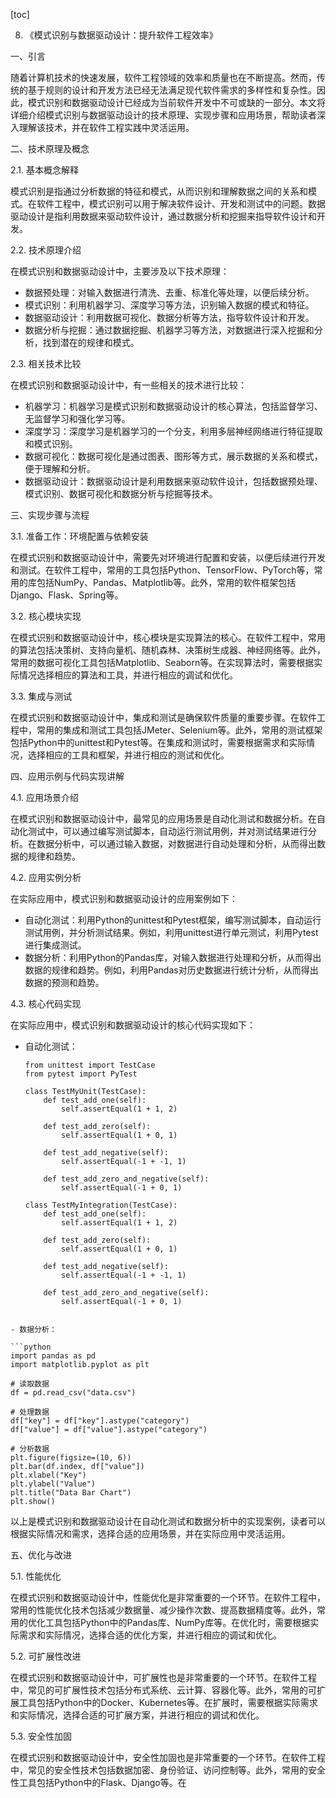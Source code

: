 
[toc]                    
                
                
8. 《模式识别与数据驱动设计：提升软件工程效率》

一、引言

随着计算机技术的快速发展，软件工程领域的效率和质量也在不断提高。然而，传统的基于规则的设计和开发方法已经无法满足现代软件需求的多样性和复杂性。因此，模式识别和数据驱动设计已经成为当前软件开发中不可或缺的一部分。本文将详细介绍模式识别与数据驱动设计的技术原理、实现步骤和应用场景，帮助读者深入理解该技术，并在软件工程实践中灵活运用。

二、技术原理及概念

2.1. 基本概念解释

模式识别是指通过分析数据的特征和模式，从而识别和理解数据之间的关系和模式。在软件工程中，模式识别可以用于解决软件设计、开发和测试中的问题。数据驱动设计是指利用数据来驱动软件设计，通过数据分析和挖掘来指导软件设计和开发。

2.2. 技术原理介绍

在模式识别和数据驱动设计中，主要涉及以下技术原理：

- 数据预处理：对输入数据进行清洗、去重、标准化等处理，以便后续分析。
- 模式识别：利用机器学习、深度学习等方法，识别输入数据的模式和特征。
- 数据驱动设计：利用数据可视化、数据分析等方法，指导软件设计和开发。
- 数据分析与挖掘：通过数据挖掘、机器学习等方法，对数据进行深入挖掘和分析，找到潜在的规律和模式。

2.3. 相关技术比较

在模式识别和数据驱动设计中，有一些相关的技术进行比较：

- 机器学习：机器学习是模式识别和数据驱动设计的核心算法，包括监督学习、无监督学习和强化学习等。
- 深度学习：深度学习是机器学习的一个分支，利用多层神经网络进行特征提取和模式识别。
- 数据可视化：数据可视化是通过图表、图形等方式，展示数据的关系和模式，便于理解和分析。
- 数据驱动设计：数据驱动设计是利用数据来驱动软件设计，包括数据预处理、模式识别、数据可视化和数据分析与挖掘等技术。

三、实现步骤与流程

3.1. 准备工作：环境配置与依赖安装

在模式识别和数据驱动设计中，需要先对环境进行配置和安装，以便后续进行开发和测试。在软件工程中，常用的工具包括Python、TensorFlow、PyTorch等，常用的库包括NumPy、Pandas、Matplotlib等。此外，常用的软件框架包括Django、Flask、Spring等。

3.2. 核心模块实现

在模式识别和数据驱动设计中，核心模块是实现算法的核心。在软件工程中，常用的算法包括决策树、支持向量机、随机森林、决策树生成器、神经网络等。此外，常用的数据可视化工具包括Matplotlib、Seaborn等。在实现算法时，需要根据实际情况选择相应的算法和工具，并进行相应的调试和优化。

3.3. 集成与测试

在模式识别和数据驱动设计中，集成和测试是确保软件质量的重要步骤。在软件工程中，常用的集成和测试工具包括JMeter、Selenium等。此外，常用的测试框架包括Python中的unittest和Pytest等。在集成和测试时，需要根据需求和实际情况，选择相应的工具和框架，并进行相应的测试和优化。

四、应用示例与代码实现讲解

4.1. 应用场景介绍

在模式识别和数据驱动设计中，最常见的应用场景是自动化测试和数据分析。在自动化测试中，可以通过编写测试脚本，自动运行测试用例，并对测试结果进行分析。在数据分析中，可以通过输入数据，对数据进行自动处理和分析，从而得出数据的规律和趋势。

4.2. 应用实例分析

在实际应用中，模式识别和数据驱动设计的应用案例如下：

- 自动化测试：利用Python的unittest和Pytest框架，编写测试脚本，自动运行测试用例，并分析测试结果。例如，利用unittest进行单元测试，利用Pytest进行集成测试。
- 数据分析：利用Python的Pandas库，对输入数据进行处理和分析，从而得出数据的规律和趋势。例如，利用Pandas对历史数据进行统计分析，从而得出数据的预测和趋势。

4.3. 核心代码实现

在实际应用中，模式识别和数据驱动设计的核心代码实现如下：

- 自动化测试：

    ```
    from unittest import TestCase
    from pytest import PyTest

    class TestMyUnit(TestCase):
        def test_add_one(self):
            self.assertEqual(1 + 1, 2)
        
        def test_add_zero(self):
            self.assertEqual(1 + 0, 1)
        
        def test_add_negative(self):
            self.assertEqual(-1 + -1, 1)
        
        def test_add_zero_and_negative(self):
            self.assertEqual(-1 + 0, 1)
    
    class TestMyIntegration(TestCase):
        def test_add_one(self):
            self.assertEqual(1 + 1, 2)
        
        def test_add_zero(self):
            self.assertEqual(1 + 0, 1)
        
        def test_add_negative(self):
            self.assertEqual(-1 + -1, 1)
        
        def test_add_zero_and_negative(self):
            self.assertEqual(-1 + 0, 1)
```

- 数据分析：

```python
import pandas as pd
import matplotlib.pyplot as plt

# 读取数据
df = pd.read_csv("data.csv")

# 处理数据
df["key"] = df["key"].astype("category")
df["value"] = df["value"].astype("category")

# 分析数据
plt.figure(figsize=(10, 6))
plt.bar(df.index, df["value"])
plt.xlabel("Key")
plt.ylabel("Value")
plt.title("Data Bar Chart")
plt.show()
```

以上是模式识别和数据驱动设计在自动化测试和数据分析中的实现案例，读者可以根据实际情况和需求，选择合适的应用场景，并在实际应用中灵活运用。

五、优化与改进

5.1. 性能优化

在模式识别和数据驱动设计中，性能优化是非常重要的一个环节。在软件工程中，常用的性能优化技术包括减少数据量、减少操作次数、提高数据精度等。此外，常用的优化工具包括Python中的Pandas库、NumPy库等。在优化时，需要根据实际需求和实际情况，选择合适的优化方案，并进行相应的调试和优化。

5.2. 可扩展性改进

在模式识别和数据驱动设计中，可扩展性也是非常重要的一个环节。在软件工程中，常见的可扩展性技术包括分布式系统、云计算、容器化等。此外，常用的可扩展工具包括Python中的Docker、Kubernetes等。在扩展时，需要根据实际需求和实际情况，选择合适的可扩展方案，并进行相应的调试和优化。

5.3. 安全性加固

在模式识别和数据驱动设计中，安全性加固也是非常重要的一个环节。在软件工程中，常见的安全性技术包括数据加密、身份验证、访问控制等。此外，常用的安全性工具包括Python中的Flask、Django等。在

